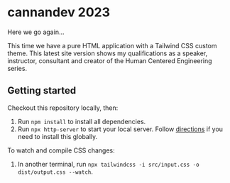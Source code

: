 # cannandev 2023

Here we go again...

This time we have a pure HTML application with a Tailwind CSS custom theme. This latest site version shows my qualifications as a speaker, instructor, consultant and creator of the Human Centered Engineering series.

## Getting started

Checkout this repository locally, then:

1. Run `npm install` to install all dependencies.
1. Run `npx http-server` to start your local server. Follow [directions](https://www.npmjs.com/package/http-server) if you need to install this globally.

To watch and compile CSS changes:
1. In another terminal, run `npx tailwindcss -i src/input.css -o dist/output.css --watch`.
